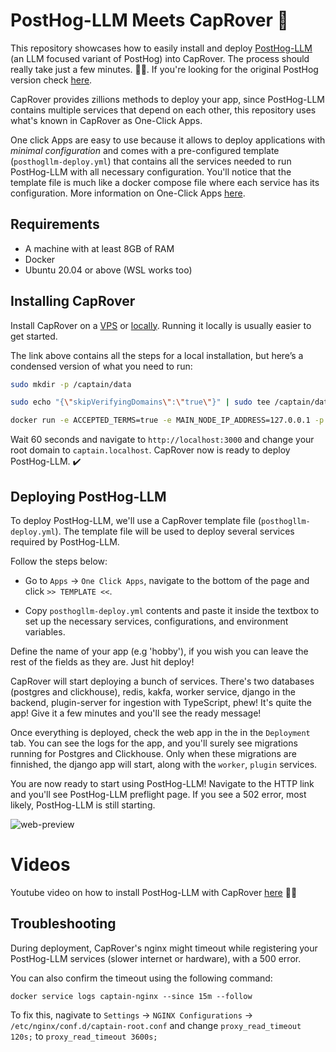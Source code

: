 # PostHog-LLM Meets CapRover 🤝

This repository showcases how to easily install and deploy [PostHog-LLM](https://github.com/postlang/posthog-llm) (an LLM focused variant of PostHog) into CapRover. The process should really take just a few minutes. 🏃‍♀️. If you're looking for the original PostHog version check [here](https://github.com/AndrMoura/posthog-caprover).

CapRover provides zillions methods to deploy your app, since PostHog-LLM contains multiple services that depend on each other, this repository uses what's known in CapRover as One-Click Apps.

One click Apps are easy to use because it allows to deploy applications with *minimal configuration* and comes with a pre-configured template (`posthogllm-deploy.yml`) that contains all the services needed to run PostHog-LLM with all necessary configuration. You'll notice that the template file is much like a docker compose file where each service has its configuration. More information on One-Click Apps [here](https://caprover.com/docs/one-click-apps.html).

## Requirements

- A machine with at least 8GB of RAM
- Docker
- Ubuntu 20.04 or above (WSL works too)

## Installing CapRover

Install CapRover on a [VPS](https://caprover.com/docs/get-started.html) or [locally](https://caprover.com/docs/run-locally.html). Running it locally is usually easier to get started.

The link above contains all the steps for a local installation, but here’s a condensed version of what you need to run:

```bash
sudo mkdir -p /captain/data

sudo echo "{\"skipVerifyingDomains\":\"true\"}" | sudo tee /captain/data/config-override.json > /dev/null

docker run -e ACCEPTED_TERMS=true -e MAIN_NODE_IP_ADDRESS=127.0.0.1 -p 80:80 -p 443:443 -p 3000:3000 -v /var/run/docker.sock:/var/run/docker.sock -v /captain:/captain caprover/caprover
```

Wait 60 seconds and navigate to `http://localhost:3000` and change your root domain to `captain.localhost`. CapRover now is ready to deploy PostHog-LLM. ✔️


## Deploying PostHog-LLM

To deploy PostHog-LLM, we'll use a CapRover template file (`posthogllm-deploy.yml`). The template file will be used to deploy several services required by PostHog-LLM.

Follow the steps below:

* Go to `Apps` -> `One Click Apps`, navigate to the bottom of the page and click `>> TEMPLATE <<`.

* Copy `posthogllm-deploy.yml` contents and paste it inside the textbox to set up the necessary services, configurations, and environment variables. 


Define the name of your app (e.g 'hobby'), if you wish you can leave the rest of the fields as they are. Just hit deploy!

CapRover will start deploying a bunch of services. There's two databases (postgres and clickhouse), redis, kakfa, worker service, django in the backend, plugin-server for ingestion with TypeScript, phew! It's quite the app! Give it a few minutes and you'll see the ready message! 

Once everything is deployed, check the web app in the in the `Deployment` tab. You can see the logs for the app, and you'll surely see migrations running for Postgres and Clickhouse. Only when these migrations are finnished, the django app will start, along with the `worker`, `plugin` services. 

You are now ready to start using PostHog-LLM! Navigate to the HTTP link and you'll see PostHog-LLM preflight page. If you see a 502 error, most likely, PostHog-LLM is still starting.

![web-preview](https://github.com/user-attachments/assets/da7fa7c7-7637-46e6-ae6c-40e774c38799)


# Videos

Youtube video on how to install PostHog-LLM with CapRover [here](https://youtu.be/acPLzzzcui8) 👨‍🏫

## Troubleshooting

During deployment, CapRover's nginx might timeout while registering your PostHog-LLM services (slower internet or hardware), with a 500 error.

You can also confirm the timeout using the following command:

`docker service logs captain-nginx --since 15m --follow`

To fix this, nagivate to `Settings` -> `NGINX Configurations` -> `/etc/nginx/conf.d/captain-root.conf` and change `proxy_read_timeout 120s;` to `proxy_read_timeout 3600s;`